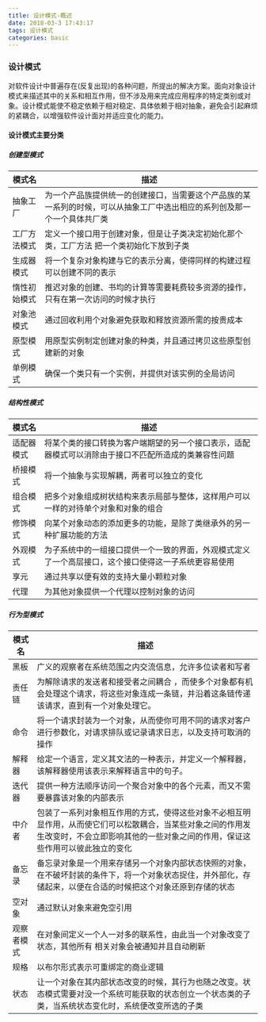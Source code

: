 ```yaml
---
title: 设计模式-概述
date: 2018-03-3 17:43:17
tags: 设计模式
categories: basic
---
```

### 设计模式
对软件设计中普遍存在(反复出现)的各种问题，所提出的解决方案。面向对象设计模式来描述其中的关系和相互作用，但不涉及用来完成应用程序的特定类别或对象。设计模式能使不稳定依赖于相对稳定、具体依赖于相对抽象，避免会引起麻烦的紧耦合，以增强软件设计面对并适应变化的能力。
<!--more-->
####  设计模式主要分类
##### 创建型模式
模式名|描述
--|--
抽象工厂|为一个产品族提供统一的创建接口，当需要这个产品族的某一系列的时候，可以从抽象工厂中选出相应的系列创及那一个一个具体共厂类
工厂方法模式|定义一个接口用于创建对象，但是让子类决定初始化那个类，工厂方法 把一个类初始化下放到子类
生成器模式|将一个复杂对象构建与它的表示分离，使得同样的构建过程可以创建不同的表示
惰性初始模式|推迟对象的创建、书均的计算等需要耗费较多资源的操作，只有在第一次访问的时候才执行
对象池模式|通过回收利用个对象避免获取和释放资源所需的按贵成本
原型模式|用原型实例制定创建对象的种类，并且通过拷贝这些原型创建新的对象
单例模式|确保一个类只有一个实例，并提供对该实例的全局访问

##### 结构性模式
模式名|描述
--|--
适配器模式|将某个类的接口转换为客户端期望的另一个接口表示，适配器模式可以消除由于接口不匹配所造成的类兼容性问题
桥接模式|将一个抽象与实现解耦，两者可以独立的变化
组合模式|把多个对象组成树状结构来表示局部与整体，这样用户可以一样的对待单个对象和对象的组合
修饰模式|向某个对象动态的添加更多的功能，是除了类继承外的另一种扩展功能的方法
外观模式|为子系统中的一组接口提供一个一致的界面，外观模式定义了一个高层接口，这个接口使得这一子系统更容易使用
享元|通过共享以便有效的支持大量小颗粒对象
代理|为其他对象提供一个代理以控制对象的访问

##### 行为型模式
模式名|描述
--|--
黑板|广义的观察者在系统范围之内交流信息，允许多位读者和写者
责任链|为解除请求的发送者和接受者之间耦合 ，而使多个对象都有机会处理这个请求，将这些对象连成一条链，并沿着这条链传递该请求，直到有一个对象处理它。
命令|将一个请求封装为一个对象，从而使你可用不同的请求对客户进行参数化，对请求排队或记录请求日志，以及支持可取消的操作
解释器|给定一个语言，定义其文法的一种表示，并定义一个解释器，该解释器使用该表示来解释语言中的句子。
迭代器|提供一种方法顺序访问一个聚合对象中的各个元素，而又不需要暴露该对象的内部表示
中介者|包装了一系列对象相互作用的方式，使得这些对象不必相互明显作用，从而使它们可以松散耦合，当某些对象之间的作用发生改变时，不会立即影响其他的一些对象之间的作用，保证这些作用可以彼此独立的变化
备忘录|备忘录对象是一个用来存储另一个对象内部状态快照的对象，在不破坏封装的条件下，将一个对象状态捉住，并外部化，存储起来，以便在合适的时候把这个对象还原到存储的状态
空对象|通过默认对象来避免空引用
观察者模式|在对象间定义一个人一对多的联系性，由此当一个对象改变了状态，其他所有 相关对象会被通知并且自动刷新
规格|以布尔形式表示可重绑定的商业逻辑
状态|让一个对象在其内部状态改变的时候，其行为也随之改变。状态模式需要对没一个系统可能获取的状态创立一个状态类的子类，当系统状态变化时，系统便改变所选的子类
